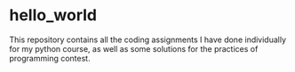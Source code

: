 # hello_world
This repository contains all the coding assignments I have done individually for my python course, as well as some solutions for the practices of programming contest.
